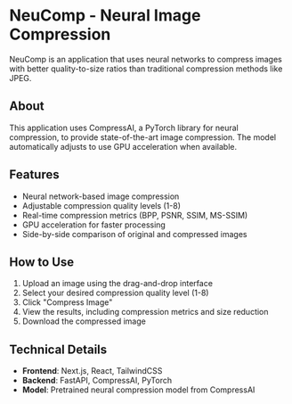 # NeuComp - Neural Image Compression

NeuComp is an application that uses neural networks to compress images with better quality-to-size ratios than traditional compression methods like JPEG.

## About

This application uses CompressAI, a PyTorch library for neural compression, to provide state-of-the-art image compression. The model automatically adjusts to use GPU acceleration when available.

## Features

- Neural network-based image compression
- Adjustable compression quality levels (1-8)
- Real-time compression metrics (BPP, PSNR, SSIM, MS-SSIM)
- GPU acceleration for faster processing
- Side-by-side comparison of original and compressed images

## How to Use

1. Upload an image using the drag-and-drop interface
2. Select your desired compression quality level (1-8)
3. Click "Compress Image"
4. View the results, including compression metrics and size reduction
5. Download the compressed image

## Technical Details

- **Frontend**: Next.js, React, TailwindCSS
- **Backend**: FastAPI, CompressAI, PyTorch
- **Model**: Pretrained neural compression model from CompressAI
